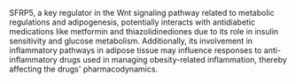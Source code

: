 SFRP5, a key regulator in the Wnt signaling pathway related to metabolic regulations and adipogenesis, potentially interacts with antidiabetic medications like metformin and thiazolidinediones due to its role in insulin sensitivity and glucose metabolism. Additionally, its involvement in inflammatory pathways in adipose tissue may influence responses to anti-inflammatory drugs used in managing obesity-related inflammation, thereby affecting the drugs' pharmacodynamics.